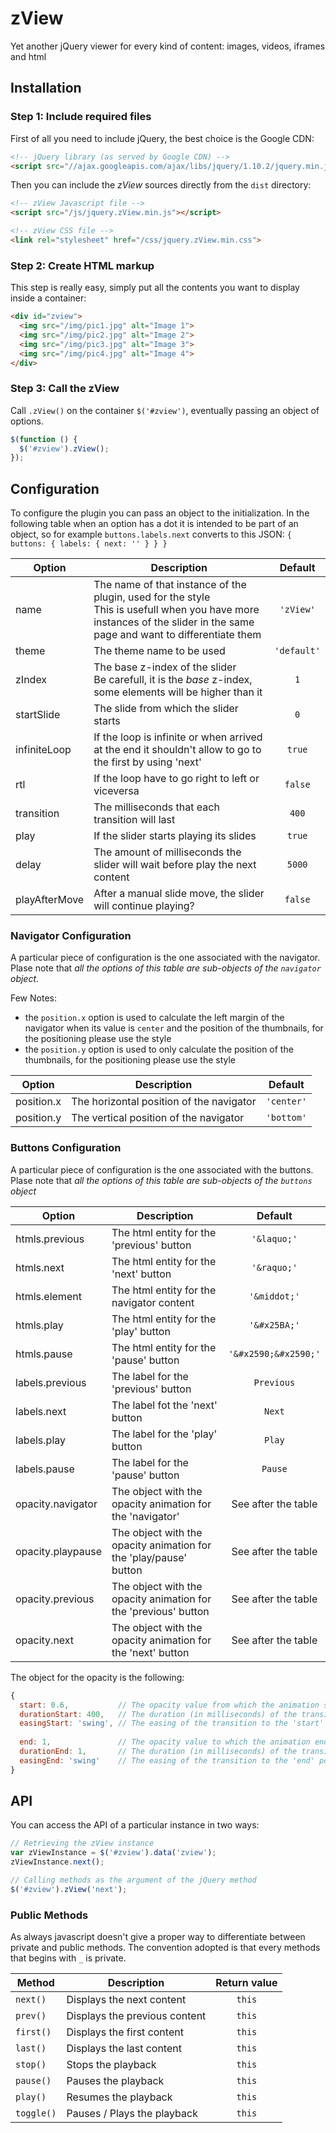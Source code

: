 # zView

Yet another jQuery viewer for every kind of content: images, videos, iframes and 
html

## Installation

### Step 1: Include required files

First of all you need to include jQuery, the best choice is the Google CDN:

```html
<!-- jQuery library (as served by Google CDN) -->
<script src="//ajax.googleapis.com/ajax/libs/jquery/1.10.2/jquery.min.js"></script>
```

Then you can include the *zView* sources directly from the `dist` directory:

```html
<!-- zView Javascript file -->
<script src="/js/jquery.zView.min.js"></script>

<!-- zView CSS file -->
<link rel="stylesheet" href="/css/jquery.zView.min.css">
```

### Step 2: Create HTML markup

This step is really easy, simply put all the contents you want to display inside 
a container:

```html
<div id="zview">
  <img src="/img/pic1.jpg" alt="Image 1">
  <img src="/img/pic2.jpg" alt="Image 2">
  <img src="/img/pic3.jpg" alt="Image 3">
  <img src="/img/pic4.jpg" alt="Image 4">
</div>
```

### Step 3: Call the zView

Call `.zView()` on the container `$('#zview')`, eventually passing an object of options.

```javascript
$(function () {
  $('#zview').zView();
});
```

## Configuration

To configure the plugin you can pass an object to the initialization.
In the following table when an option has a dot it is intended to be part of an
object, so for example `buttons.labels.next` converts to this JSON: `{ buttons: { labels: { next: '' } } }`

Option | Description | Default
--- | --- | :---:
name | The name of that instance of the plugin, used for the style<br>This is usefull when you have more instances of the slider in the same page and want to differentiate them | `'zView'`
theme | The theme name to be used | `'default'`
zIndex | The base z-index of the slider<br>Be carefull, it is the *base* z-index, some elements will be higher than it | `1`
startSlide | The slide from which the slider starts | `0`
infiniteLoop | If the loop is infinite or when arrived at the end it shouldn't allow to go to the first by using 'next' | `true`
rtl | If the loop have to go right to left or viceversa | `false`
transition | The milliseconds that each transition will last | `400`
play | If the slider starts playing its slides | `true`
delay | The amount of milliseconds the slider will wait before play the next content | `5000`
playAfterMove | After a manual slide move, the slider will continue playing? | `false`

### Navigator Configuration

A particular piece of configuration is the one associated with the navigator.
Plase note that *all the options of this table are sub-objects of the `navigator` object*.

Few Notes:
- the `position.x` option is used to calculate the left margin of the navigator when its value is `center` and the position of the thumbnails, for the positioning please use the style
- the `position.y` option is used to only calculate the position of the thumbnails, for the positioning please use the style

Option | Description | Default
--- | --- | :---:
position.x | The horizontal position of the navigator | `'center'`
position.y | The vertical position of the navigator | `'bottom'`

### Buttons Configuration

A particular piece of configuration is the one associated with the buttons.
Plase note that *all the options of this table are sub-objects of the `buttons` object*

Option | Description | Default
--- | --- | :---:
htmls.previous | The html entity for the 'previous' button | `'&laquo;'`
htmls.next | The html entity for the 'next' button | `'&raquo;'`
htmls.element | The html entity for the navigator content | `'&middot;'`
htmls.play | The html entity for the 'play' button | `'&#x25BA;'`
htmls.pause | The html entity for the 'pause' button | `'&#x2590;&#x2590;'`
labels.previous | The label for the 'previous' button | `Previous`
labels.next | The label fot the 'next' button | `Next`
labels.play | The label for the 'play' button | `Play`
labels.pause | The label for the 'pause' button | `Pause`
opacity.navigator | The object with the opacity animation for the 'navigator' | See after the table
opacity.playpause | The object with the opacity animation for the 'play/pause' button | See after the table
opacity.previous | The object with the opacity animation for the 'previous' button | See after the table
opacity.next | The object with the opacity animation for the 'next' button | See after the table

The object for the opacity is the following:

```javascript
{
  start: 0.6,           // The opacity value from which the animation starts
  durationStart: 400,   // The duration (in milliseconds) of the transition to the 'start' point
  easingStart: 'swing', // The easing of the transition to the 'start' point
  
  end: 1,               // The opacity value to which the animation ends
  durationEnd: 1,       // The duration (in milliseconds) of the transition to the 'end' point
  easingEnd: 'swing'    // The easing of the transition to the 'end' point
}
```

## API

You can access the API of a particular instance in two ways:

```javascript
// Retrieving the zView instance
var zViewInstance = $('#zview').data('zview');
zViewInstance.next();

// Calling methods as the argument of the jQuery method
$('#zview').zView('next');
```

### Public Methods

As always javascript doesn't give a proper way to differentiate between private and public methods. The convention adopted is that every methods that begins with `_` is private.

Method | Description | Return value
--- | --- | :---:
`next()` | Displays the next content | `this`
`prev()` | Displays the previous content | `this`
`first()` | Displays the first content | `this`
`last()` | Displays the last content | `this`
`stop()` | Stops the playback | `this`
`pause()` | Pauses the playback | `this`
`play()` | Resumes the playback | `this`
`toggle()` | Pauses / Plays the playback | `this`
